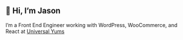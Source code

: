 ## 👋 Hi, I’m Jason
I’m a Front End Engineer working with WordPress, WooCommerce, and React at [Universal Yums](https://www.universalyums.com/)

<!---
mrjasonweaver/mrjasonweaver is a ✨ special ✨ repository because its `README.md` (this file) appears on your GitHub profile.
You can click the Preview link to take a look at your changes.
--->
